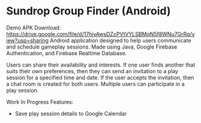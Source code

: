# Sundrop Group Finder (Android)
Demo APK Download: https://drive.google.com/file/d/17hiyAwsDZcPVtVYLSBMqN5f8WNu7GrRq/view?usp=sharing
Android application designed to help users communicate and schedule gameplay sessions. Made using Java, Google Firebase Authentication, and Firebase Realtime Database.

Users can share their availability and interests. If one user finds another that suits their own preferences, then they can send an invitation to a play session for a specified time and date. If the user accepts the invitation, then a chat room is created for both users. Multiple users can participate in a play session.

Work In Progress Features:

* Save play session details to Google Calendar  
  
